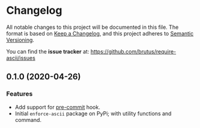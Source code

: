 # Changelog

All notable changes to this project will be documented in this file. The format
is based on [Keep a Changelog][], and this project adheres to
[Semantic Versioning][].

You can find the **issue tracker** at:
<https://github.com/brutus/require-ascii/issues>

[keep a changelog]: https://keepachangelog.com/
[semantic versioning]: https://semver.org/

<!-- TOWNCRIER -->

## 0.1.0 (2020-04-26)

### Features

- Add support for [pre-commit](https://pre-commit.com/) hook.
- Initial `enforce-ascii` package on PyPi; with utility functions and command.
